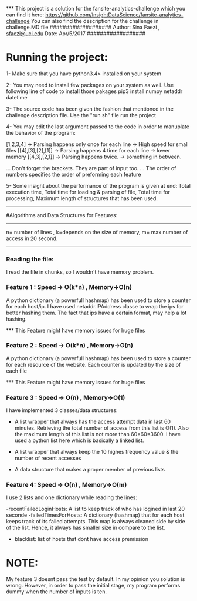 *** This project is a solution for the fansite-analytics-challenge which you can find it here:
https://github.com/InsightDataScience/fansite-analytics-challenge
You can also find the description for the challenge in challenge.MD file
###################
Author: Sina Faezi , sfaezi@uci.edu
Date:   Apr/5/2017
##################


# Running the project: 
1- Make sure that you have python3.4> installed on your system

2- You may need to install few packages on your system as well. Use following line of code to install those pakages
pip3 install numpy netaddr datetime 

3- The source code has been given the fashion that mentioned in the challenge description file. Use the "run.sh" file run the project

4- You may edit the last argument passed to the code in order to manuplate the behavior of the program:

[1,2,3,4]         -> Parsing happens only once for each line -> High speed for small files
[[4],[3],[2],[1]] -> Parsing happens 4 time for each line -> lower memory
[[4,3],[2,1]] -> Parsing happens twice. -> something in between.

 ... Don't forget the brackets. They are part of input too.
 ... The order of numbers specifies the order of preforming each feature

5- Some insight about the performance of the program is given at end:
Total execution time,
Total time for loading & parsing of file, 
Total time for processing,
Maximum length of structures that has been used.



-------------------------------

#Algorithms and Data Structures for Features:

***
n= number of lines ,  k=depends on the size of memory,
m= max number of access in 20 second. 
***

### Reading the file:
I read the file in chunks, so I wouldn't have memory problem.

### Feature 1 : Speed -> O(k*n) , Memory->O(n)
A python dictionary (a powerfull hashmap) has been used to store a counter for each host/ip. I have used netaddr.IPAddress  classe to wrap the ips for better hashing them. The fact that ips have a certain format, may help a lot hashing.

*** This Feature might have memory issues for huge files


### Feature 2 : Speed -> O(k*n) , Memory->O(n)
A python dictionary (a powerfull hashmap) has been used to store a counter for each resource of the website. Each counter is updated by the size of each file

*** This Feature might have memory issues for huge files


### Feature 3 : Speed -> O(n) , Memory->O(1)
I have implemented 3 classes/data structures: 
- A list wrapper that always has the access attempt data in last 60 minutes. Retrieving the total number of access from this list is  O(1). Also the maximum length of this list is not more than 60*60=3600.  I have used a python list here which is basically a linked list.

- A list wrapper that always keep the 10 highes frequency value & the number of recent accesses

- A data structure that makes a proper member of previous lists

### Feature 4: Speed -> O(n) , Memory->O(m)
I use 2  lists and one dictionary while reading the lines:

-recentFailedLoginHosts: A list to keep track of who has logined in last 20 seconde
-failedTimesForHosts: A dictionary (hashmap) that for each host keeps track of its failed attempts. This map is always cleaned side by side of the list. Hence, it always has smaller size in compare to the list.

- blacklist: list of hosts that dont have access premission

# NOTE:
My feature 3 doesnt pass the test by default. In my opinion you solution is wrong. However, in order to pass the initial stage, my program performs dummy when the number of inputs is ten.

